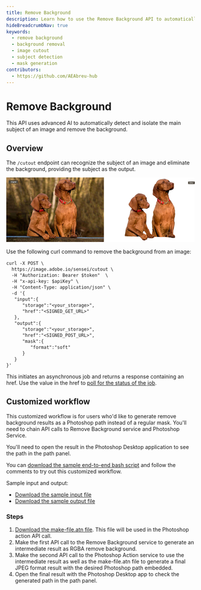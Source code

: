 ```yaml
---
title: Remove Background
description: Learn how to use the Remove Background API to automatically detect and remove backgrounds from images while preserving the main subject
hideBreadcrumbNav: true
keywords:
  - remove background
  - background removal
  - image cutout
  - subject detection
  - mask generation
contributors:
  - https://github.com/AEAbreu-hub
---
```


# Remove Background

This API uses advanced AI to automatically detect and isolate the main subject of an image and remove the background.

## Overview

The `/cutout` endpoint can recognize the subject of an image and eliminate the background, providing the subject as the output.

![alt image](imagecutout_cutout_example.png?raw=true "Original Image")

Use the following curl command to remove the background from an image:

```shell
curl -X POST \
  https://image.adobe.io/sensei/cutout \
  -H "Authorization: Bearer $token"  \
  -H "x-api-key: $apiKey" \
  -H "Content-Type: application/json" \
  -d '{
   "input":{
      "storage":"<your_storage>",
      "href":"<SIGNED_GET_URL>"
   },
   "output":{
      "storage":"<your_storage>",
      "href":"<SIGNED_POST_URL>",
      "mask":{
         "format":"soft"
      }
   }
}'
```

This initiates an asynchronous job and returns a response containing an href. Use the value in the href to [poll for the status of the job](/guides/get_job_status/).

## Customized workflow

This customized workflow is for users who'd like to generate remove background results as a Photoshop path instead of a regular mask. You'll need to chain API calls to Remove Background service and Photoshop Service.

You'll need to open the result in the Photoshop Desktop application to see the path in the path panel.

You can [download the sample end-to-end bash script][8] and follow the comments to try out this customized workflow.

Sample input and output:

* [Download the sample input file][5]
* [Download the sample output file][6]

### Steps

1. [Download the make-file.atn file][7]. This file will be used in the Photoshop action API call.
2. Make the first API call to the Remove Background service to generate an intermediate result as RGBA remove background.
3. Make the second API call to the Photoshop Action service to use the intermediate result as well as the make-file.atn file to generate a final JPEG format result with the desired Photoshop path embedded.
4. Open the final result with the Photoshop Desktop app to check the generated path in the path panel.

<!-- Links -->
[1]: /guides/code_sample/index.md#remove-background
[2]: https://github.com/AdobeDocs/cis-photoshop-api-docs/blob/main/sample_files/Example.jpg
[3]: /guides/code_sample/index.md#remove-background
[4]: /guides/code_sample/index.md#generate-image-mask
[5]: https://github.com/AdobeDocs/cis-photoshop-api-docs/blob/main/sample_files/ic_customized_workflow/input.jpg
[6]: https://github.com/AdobeDocs/cis-photoshop-api-docs/blob/main/sample_files/ic_customized_workflow/result_with_path.jpg
[7]: https://github.com/AdobeDocs/cis-photoshop-api-docs/blob/main/sample_files/ic_customized_workflow/make-path.atn
[8]: https://github.com/AdobeDocs/cis-photoshop-api-docs/tree/main/sample-code/ic-customized-workflow-app
